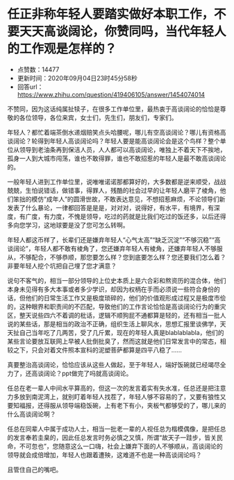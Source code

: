 # 任正非称年轻人要踏实做好本职工作，不要天天高谈阔论，你赞同吗，当代年轻人的工作观是怎样的？
- 点赞数：14477
- 更新时间：2020年09月04日23时45分58秒
- 回答url：https://www.zhihu.com/question/419406105/answer/1454074014
<body>
 <p data-pid="IyA-qOYy">不赞同，因为这话纯属扯犊子，在很多工作单位里，最热衷于高谈阔论的恰恰是尊敬的各位领导，各位来宾，女士们，先生们，朋友们，专家们。</p>
 <p data-pid="YkI_caeg">年轻人？都忙着端茶倒水递烟赔笑点头哈腰呢，哪儿有空高谈阔论？哪儿有资格高谈阔论？轮得到年轻人高谈阔论吗？年轻人要是能高谈阔论会是这个鸟样？整个单位从领导到老油条再到保洁人员，人人都可以高谈阔论，唯独上不着天下不挨地，孤身一人到大城市闯荡，谁也不敢得罪，谁也不敢招惹的年轻人是最不敢高谈阔论的。</p>
 <p data-pid="r85cb_Q1">一般年轻人进到工作单位里，说唯唯诺诺那都算好的，大多数都是逆来顺受，战战兢兢，生怕说错话，做错事，得罪人，残酷的社会过早的让年轻人磨平了棱角，他们笨拙的模仿“成年人”的圆滑世故，不敢表达意见，不想招惹麻烦，不论领导们新发表了什么暴论，一律都回答是是是，对对对，说得好，有水平，有境界，有深度，有广度，有力度，不愧是领导，吃过的药就是比我们吃过的饭还多，以后还得多向您学习，这地球要是没了您可怎么转啊。</p>
 <p data-pid="aZ4wvGIP">年轻人都这币样了，长辈们还是嫌弃年轻人“心气太高”“缺乏沉淀”“不够沉稳”“高谈阔论”，年轻人都不敢有棱角了，您还嫌弃年轻人有棱角，还嫌弃年轻人不够服从，不够配合，不够恭顺，那您要怎么样？您到底要怎么样？您还要我们怎么着？非要年轻人挖个坑把自己埋了您才满意？</p>
 <p data-pid="RDkA8S2t">说句不客气的，相当一部分领导的上位史本质上是六合彩和熬资历的混合体，他们本身未见得有多大本事或者多少学识，却因为权柄在手而必须说一些符合身份的话，但他们的日常生活工作又是极度琐碎的，他们的价值观形成过程又是极度市侩的，这种眼界和职责间的不匹配，导致他们的工作言论恰恰是高谈阔论行为的重灾区，整天说些四六不着调的枇话，逻辑不顺狗屁不通都算是轻的，还有相当一批人说的某些话，那是相当的政治不正确，组织生活上聊风水，思想汇报里谈佛学，天天扯自己当年吃了几两苦，受了几斤累，现在的年轻人真是blablablabla，他们的某些言论要放互联网上早被人批倒批臭了，然而这就是他们日常发言中的常态，相较之下，只会对着文件照本宣科的泥塑菩萨都算是四平八稳了……</p>
 <p data-pid="twaEbW79">真要整治高谈阔论，恰恰应该从这些人做起，至于年轻人，端好饭碗就已经竭尽全力了，还高谈阔论？ppt做完了吗就高谈阔论。</p>
 <p data-pid="s9F-WyOi">任总在老一辈人中间水平算高的，但这一次的发言着实有失水准，任总还是把注意力多放到南泥湾上，就别盯着年轻人找茬了，年轻人够不容易的了，又要有狼性又要知福报，还得服从领导端稳饭碗，上有老下有小，夹板气都够受的了，哪儿来的什么高谈阔论啊？</p>
 <p data-pid="3_NuJglV">任总在同辈人中属于成功人士，相当一批老一辈的人视任总为楷模偶像，是把任总的发言奉若圭臬的，因此任总发言时务必慎之又慎，所谓“故天子一跬步，皆关民命，不可忽也”，您随意这么一口嗨，社会上嫌弃下面的人不够顺从，高谈阔论的领导就会成倍增加，年轻人也跟着遭殃，这难道不也是一种高谈阔论吗？</p>
 <p data-pid="Ora11MiU">且管住自己的嘴吧。</p>
</body>